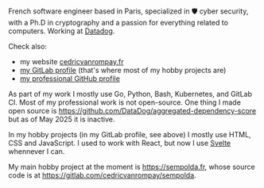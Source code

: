 French software engineer based in Paris, specialized in 🛡️ cyber security, with a Ph.D in cryptography and a passion for everything related to computers. Working at [Datadog](https://datadoghq.com).

Check also:
* my website [cedricvanrompay.fr](https://cedricvanrompay.fr/)
* [my GitLab profile](https://gitlab.com/cedricvanrompay) (that's where most of my hobby projects are)
* [my professional GitHub profile](https://github.com/cedricvanrompay-datadog)

As part of my work I mostly use Go, Python, Bash, Kubernetes, and GitLab CI. Most of my professional work is not open-source. One thing I made open source is https://github.com/DataDog/aggregated-dependency-score but as of May 2025 it is inactive.

In my hobby projects (in my GitLab profile, see above) I mostly use HTML, CSS and JavaScript. I used to work with React, but now I use [Svelte](https://svelte.dev/) whennever I can.

My main hobby project at the moment is https://sempolda.fr, whose source code is at https://gitlab.com/cedricvanrompay/sempolda.
